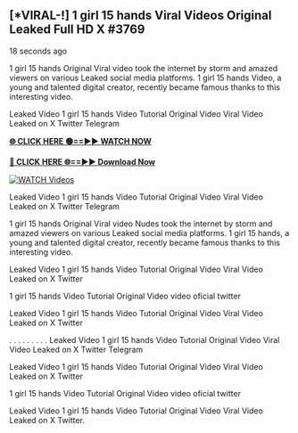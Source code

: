 ## [*VIRAL-!] 1 girl 15 hands Viral Videos Original Leaked Full HD X #3769

18 seconds ago

1 girl 15 hands Original Viral video took the internet by storm and amazed viewers on various Leaked social media platforms. 1 girl 15 hands Video, a young and talented digital creator, recently became famous thanks to this interesting video.

Leaked Video 1 girl 15 hands Video Tutorial Original Video Viral Video Leaked on X Twitter Telegram

**[🌐 CLICK HERE 🟢==►► WATCH NOW](https://russelviper69.blogspot.com/p/valo-video.html)**

**[🔴 CLICK HERE 🌐==►► Download Now](https://russelviper69.blogspot.com/p/valo-video.html)**

[![WATCH Videos](https://i.imgur.com/dJHk4Zq.gif)](https://russelviper69.blogspot.com/p/valo-video.html)

Leaked Video 1 girl 15 hands Video Tutorial Original Video Viral Video Leaked on X Twitter Telegram

1 girl 15 hands Original Viral video Nudes took the internet by storm and amazed viewers on various Leaked social media platforms. 1 girl 15 hands, a young and talented digital creator, recently became famous thanks to this interesting video.

Leaked Video 1 girl 15 hands Video Tutorial Original Video Viral Video Leaked on X Twitter

1 girl 15 hands Video Tutorial Original Video video oficial twitter

Leaked Video 1 girl 15 hands Video Tutorial Original Video Viral Video Leaked on X Twitter

. . . . . . . . . Leaked Video 1 girl 15 hands Video Tutorial Original Video Viral Video Leaked on X Twitter Telegram

Leaked Video 1 girl 15 hands Video Tutorial Original Video Viral Video Leaked on X Twitter

1 girl 15 hands Video Tutorial Original Video video oficial twitter

Leaked Video 1 girl 15 hands Video Tutorial Original Video Viral Video Leaked on X Twitter.